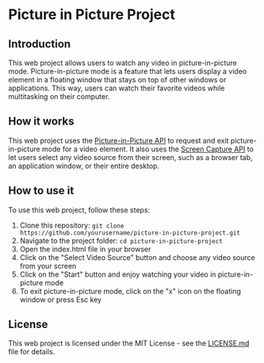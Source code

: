 # Picture in Picture Project

## Introduction

This web project allows users to watch any video in picture-in-picture mode. Picture-in-picture mode is a feature that lets users display a video element in a floating window that stays on top of other windows or applications. This way, users can watch their favorite videos while multitasking on their computer.

## How it works

This web project uses the [Picture-in-Picture API](https://developer.mozilla.org/en-US/docs/Web/API/Picture-in-Picture_API) to request and exit picture-in-picture mode for a video element. It also uses the [Screen Capture API](https://developer.mozilla.org/en-US/docs/Web/API/Screen_Capture_API) to let users select any video source from their screen, such as a browser tab, an application window, or their entire desktop.

## How to use it

To use this web project, follow these steps:

1. Clone this repository: `git clone https://github.com/yourusername/picture-in-picture-project.git`
2. Navigate to the project folder: `cd picture-in-picture-project`
3. Open the index.html file in your browser
4. Click on the "Select Video Source" button and choose any video source from your screen
5. Click on the "Start" button and enjoy watching your video in picture-in-picture mode
6. To exit picture-in-picture mode, click on the "x" icon on the floating window or press Esc key

## License

This web project is licensed under the MIT License - see the [LICENSE.md](LICENSE.md) file for details.
